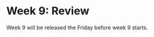 # Week 9: Review

 Week 9 will be released the Friday before week 9 starts. 

<!--You are only one week away from Phase 1. We hope you're excited! This week's workload is a little lighter, which will hopefully give you some breathing room for moving and resting before Phase 1 starts. See your friends, spend time with your family, but also make sure to solidify the fundamentals. Try teaching anyone who will listen the concepts you've learned. Teaching is the best way to determine what you need to work on.-->

<!--## Challenges-->

<!--The challenges can be done in any order.-->

<!--1. [Professional Blog](professional-blog.md)-->
<!--2. [JavaScript Challenges](JavaScript) *select 2*-->
<!--3. [Ruby Challenges](ruby.md) *select 2*-->
<!--4. [Cultural Blog](cultural-blog.md)-->
<!--5. [Cohort Bonding](cohort-bonding.md)-->
<!--6. [Accountability Group](accountability-group.md)-->
<!--7. [BONUS Challenges](BONUS-challenges) *Optional*-->

<!--If this week is too light for you, complete all of the challenges and review any BONUS challenges you missed from previous weeks. Read or re-read the *Well-Grounded Rubyist* or *Practical Object-Oriented Design in Ruby*.-->

<!--This week you'll want to request feedback on Twitter using the hashtag **#DBCU3W9.**-->

<!--## Submitting your work-->
<!--- You must complete the [week's submission form](http://apply.devbootcamp.com) to turn in your work by Sunday at 11:59pm.-->

<!--**There are no extensions available for week 9. It is vital to your ability to attend DBC on site that you have all work for previous weeks in by this week.**-->

<!--## Remember the Unit Expectations!-->

<!--Expectation | Times per Unit | Times per Week-->
<!--------------|----------|----------->
<!--[Peer-Pair](https://github.com/Devbootcamp/phase-0-handbook/blob/master/peer-pairing-sessions.md) | 6 | >= 2-->
<!--[Give feedback](https://socrates.devbootcamp.com/feedback/new) to GPS and peer pairs | 8 | >=2-->
<!--Rate [feedback](https://socrates.devbootcamp.com/feedback) | 20 | 7-->

<!--## [Resources](https://github.com/Devbootcamp/phase-0-handbook/blob/master/resources.md)-->

